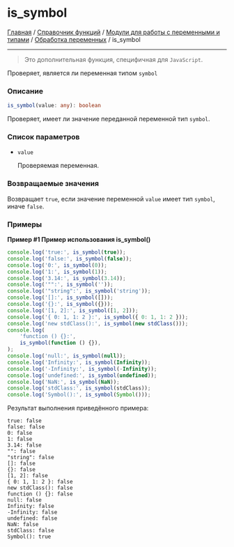 # is_symbol

[Главная](../../../../../README.md) / [Справочник функций](../../../../funcref.md) /
[Модули для работы с переменными и типами](../../../vartype.md) /
[Обработка переменных](../../var.md) / is_symbol

---

> Это дополнительная функция, специфичная для `JavaScript`.

Проверяет, является ли переменная типом `symbol`

### Описание

```ts
is_symbol(value: any): boolean
```

Проверяет, имеет ли значение переданной переменной тип `symbol`.

### Список параметров

-   `value`

    Проверяемая переменная.

### Возвращаемые значения

Возвращает `true`, если значение переменной `value` имеет тип `symbol`, иначе `false`.

### Примеры

**Пример #1 Пример использования is_symbol()**

```js
console.log('true:', is_symbol(true));
console.log('false:', is_symbol(false));
console.log('0:', is_symbol(0));
console.log('1:', is_symbol(1));
console.log('3.14:', is_symbol(3.14));
console.log('"":', is_symbol(''));
console.log('"string":', is_symbol('string'));
console.log('[]:', is_symbol([]));
console.log('{}:', is_symbol({}));
console.log('[1, 2]:', is_symbol([1, 2]));
console.log('{ 0: 1, 1: 2 }:', is_symbol({ 0: 1, 1: 2 }));
console.log('new stdClass():', is_symbol(new stdClass()));
console.log(
    'function () {}:',
    is_symbol(function () {}),
);
console.log('null:', is_symbol(null));
console.log('Infinity:', is_symbol(Infinity));
console.log('-Infinity:', is_symbol(-Infinity));
console.log('undefined:', is_symbol(undefined));
console.log('NaN:', is_symbol(NaN));
console.log('stdClass:', is_symbol(stdClass));
console.log('Symbol():', is_symbol(Symbol()));
```

Результат выполнения приведённого примера:

    true: false
    false: false
    0: false
    1: false
    3.14: false
    "": false
    "string": false
    []: false
    {}: false
    [1, 2]: false
    { 0: 1, 1: 2 }: false
    new stdClass(): false
    function () {}: false
    null: false
    Infinity: false
    -Infinity: false
    undefined: false
    NaN: false
    stdClass: false
    Symbol(): true
